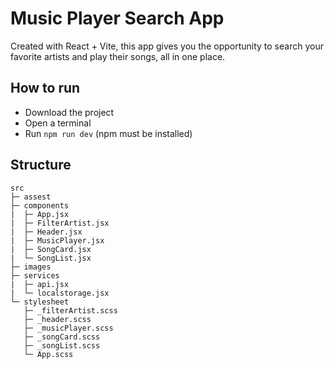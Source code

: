# Music Player Search App
Created with React + Vite, this app gives you the opportunity to search your favorite artists and play their songs, all in one place.

## How to run
- Download the project
- Open a terminal
- Run ``npm run dev`` (npm must be installed)

## Structure
```
src
├─ assest
├─ components
|  ├─ App.jsx
|  ├─ FilterArtist.jsx
|  ├─ Header.jsx
|  ├─ MusicPlayer.jsx
|  ├─ SongCard.jsx
|  └─ SongList.jsx
├─ images
├─ services
|  ├─ api.jsx
|  └─ localstorage.jsx
└─ stylesheet
   ├─ _filterArtist.scss
   ├─ _header.scss
   ├─ _musicPlayer.scss
   ├─ _songCard.scss
   ├─ _songList.scss
   └─ App.scss
```
